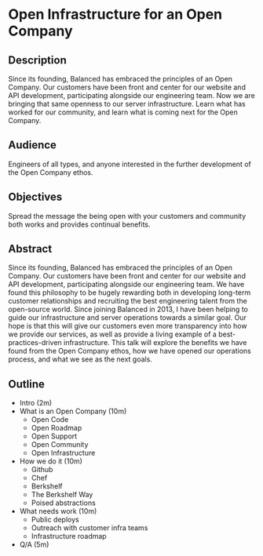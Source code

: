 # Open Infrastructure for an Open Company

## Description

Since its founding, Balanced has embraced the principles of an Open Company.
Our customers have been front and center for our website and API development,
participating alongside our engineering team. Now we are bringing that same
openness to our server infrastructure. Learn what has worked for our community,
and learn what is coming next for the Open Company.

## Audience

Engineers of all types, and anyone interested in the further development of the
Open Company ethos.

## Objectives

Spread the message the being open with your customers and community both works
and provides continual benefits.

## Abstract

Since its founding, Balanced has embraced the principles of an Open Company.
Our customers have been front and center for our website and API development,
participating alongside our engineering team. We have found this philosophy
to be hugely rewarding both in developing long-term customer relationships and
recruiting the best engineering talent from the open-source world. Since joining
Balanced in 2013, I have been helping to guide our infrastructure and server
operations towards a similar goal. Our hope is that this will give our customers
even more transparency into how we provide our services, as well as provide a
living example of a best-practices-driven infrastructure. This talk will explore
the benefits we have found from the Open Company ethos, how we have opened our
operations process, and what we see as the next goals.

## Outline

* Intro (2m)
* What is an Open Company (10m)
  * Open Code
  * Open Roadmap
  * Open Support
  * Open Community
  * Open Infrastructure
* How we do it (10m)
  * Github
  * Chef
  * Berkshelf
  * The Berkshelf Way
  * Poised abstractions
* What needs work (10m)
  * Public deploys
  * Outreach with customer infra teams
  * Infrastructure roadmap
* Q/A (5m)
